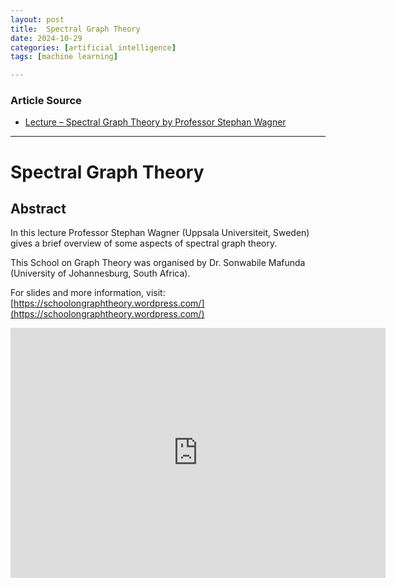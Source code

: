 ```yaml
---
layout: post
title:  Spectral Graph Theory
date: 2024-10-29
categories: [artificial intelligence]
tags: [machine learning]

---
```


### Article Source


* [Lecture – Spectral Graph Theory by Professor Stephan Wagner](https://www.youtube.com/watch?v=O0JTZ30gMso)

---


# Spectral Graph Theory



## Abstract

In this lecture Professor Stephan Wagner (Uppsala Universiteit, Sweden) gives a brief overview of some aspects of spectral graph theory. 

This School on Graph Theory was organised by Dr. Sonwabile Mafunda (University of Johannesburg, South Africa).

For slides and more information, visit: [https://schoolongraphtheory.wordpress.com/](https://schoolongraphtheory.wordpress.com/)

<iframe width="600" height="400" src="https://www.youtube.com/embed/O0JTZ30gMso?si=G2jaqcx0iED5R8HC" title="YouTube video player" frameborder="0" allow="accelerometer; autoplay; clipboard-write; encrypted-media; gyroscope; picture-in-picture; web-share" referrerpolicy="strict-origin-when-cross-origin" allowfullscreen></iframe>
